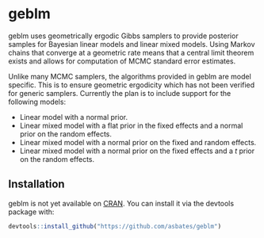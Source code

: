 # geblm

geblm uses geometrically ergodic Gibbs samplers to provide posterior samples for Bayesian linear models and linear mixed models. Using Markov chains that converge at a geometric rate means that a central limit theorem exists and allows for computation of MCMC standard error estimates.

Unlike many MCMC samplers, the algorithms provided in geblm are model specific. This is to ensure geometric ergodicity which has not been verified for generic samplers. Currently the plan is to include support for the following models:

- Linear model with a normal prior.
- Linear mixed model with a flat prior in the fixed effects and a normal prior on the random effects.
- Linear mixed model with a normal prior on the fixed and random effects.
- Linear mixed model with a normal prior on the fixed effects and a *t* prior on the random effects.


## Installation

geblm is not yet available on [CRAN](https://CRAN.R-project.org). You can install it via the devtools package with:

``` r
devtools::install_github("https://github.com/asbates/geblm")
```


